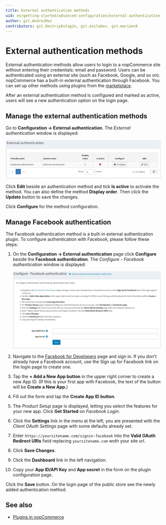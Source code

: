```yaml
---
title: External authentication methods
uid: en/getting-started/advanced-configuration/external-authentication-methods
author: git.AndreiMaz
contributors: git.DmitriyKulagin, git.exileDev, git.mariannk
---
```


# External authentication methods

External authentication methods allow users to login to a nopCommerce site without entering their credentials: email and password. Users can be authenticated using an external site (such as  Facebook, Google, and so on). nopCommerce has a built-in external authentication through Facebook. You can set up other methods using plugins from the [marketplace](https://www.nopcommerce.com/marketplace).

After an external authentication method is configured and marked as active, users will see a new authentication option on the login page.

## Manage the external authentication methods

Go to **Configuration → External authentication**. The *External authentication* window is displayed:

![External auth](_static/external-authentication-methods/external-authentication.png)

Click **Edit** beside an authentication method and tick **Is active** to activate the method. You can also define the method **Display order**. Then click the **Update** button to save the changes.

Click **Configure** for the method configuration.

## Manage Facebook authentication

The Facebook authentication method is a built-in external authentication plugin. To configure authentication with Facebook, please follow these steps:

1. On the **Configuration → External authentication** page click **Configure** beside the **Facebook authentication**. The *Configure - Facebook authentication* window is displayed:

	![Facebook](_static/external-authentication-methods/facebook.jpg)

1. Navigate to the [Facebook for Developers](https://developers.facebook.com/apps) page and sign in. If you don't already have a Facebook account, use the Sign up for Facebook link on the login page to create one.
1. Tap the **+ Add a New App button** in the upper right corner to create a new App ID. (If this is your first app with Facebook, the text of the button will be **Create a New App**.)
1. Fill out the form and tap the **Create App ID button**.
1. The *Product Setup* page is displayed, letting you select the features for your new app. Click **Get Started** on *Facebook Login*.
1. Click the **Settings** link in the menu at the left, you are presented with the *Client OAuth Settings* page with some defaults already set.
1. Enter `https://yoursitename.com/signin-facebook` into the **Valid OAuth Redirect URIs** field replacing `yoursitename.com` woth your site url.
1. Click **Save Changes**.
1. Click the **Dashboard** link in the left navigation.
1. Copy your **App ID/API Key** and **App secret** in the form on the plugin configuration page.

Click the **Save** button. On the login page of the public store see the newly added authentication method.

## See also

* [Plugins in nopCommerce](xref:en/getting-started/advanced-configuration/plugins-in-nopcommerce)
